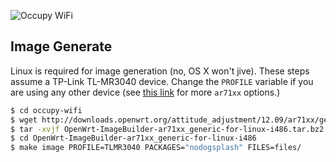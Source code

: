 ![Occupy WiFi](http://i.imgur.com/jIIo7jV.png)

## Image Generate

Linux is required for image generation (no, OS X won't jive). These steps assume a TP-Link TL-MR3040 device. Change the `PROFILE` variable if you are using any other device (see [this link](http://pastebin.com/WbudpBDJ) for more `ar71xx` options.)

```bash
$ cd occupy-wifi 
$ wget http://downloads.openwrt.org/attitude_adjustment/12.09/ar71xx/generic/OpenWrt-ImageBuilder-ar71xx_generic-for-linux-i486.tar.bz2
$ tar -xvjf OpenWrt-ImageBuilder-ar71xx_generic-for-linux-i486.tar.bz2
$ cd OpenWrt-ImageBuilder-ar71xx_generic-for-linux-i486
$ make image PROFILE=TLMR3040 PACKAGES="nodogsplash" FILES=files/
```
